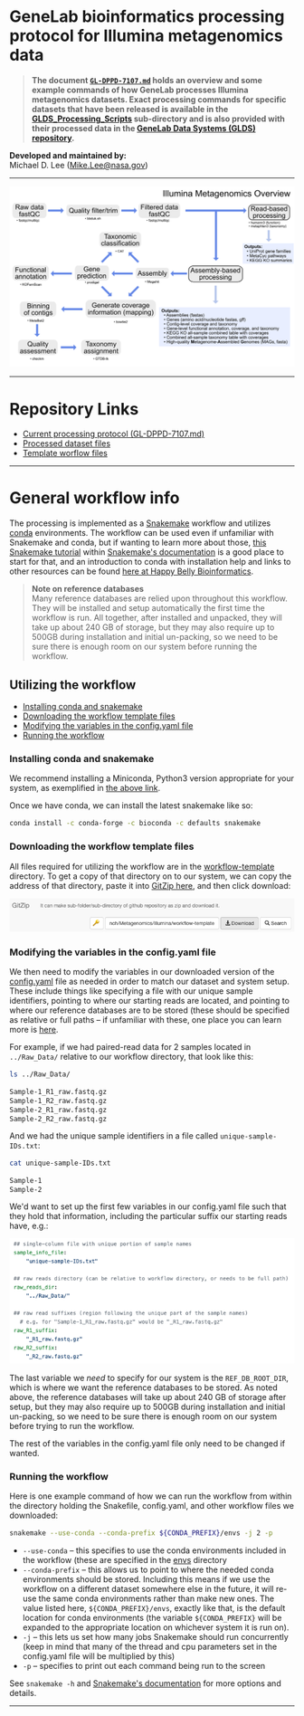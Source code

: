 
# GeneLab bioinformatics processing protocol for Illumina metagenomics data

> **The document [`GL-DPPD-7107.md`](GL-DPPD-7107.md) holds an overview and some example commands of how GeneLab processes Illumina metagenomics datasets. Exact processing commands for specific datasets that have been released is available in the [GLDS_Processing_Scripts](GLDS_Processing_Scripts) sub-directory and is also provided with their processed data in the [GeneLab Data Systems (GLDS) repository](https://genelab-data.ndc.nasa.gov/genelab/projects).**  

**Developed and maintained by:**  
Michael D. Lee (Mike.Lee@nasa.gov)

---

<p align="center">
<a href="../images/GL-Illumina-metagenomics-overview.pdf"><img src="../images/GL-Illumina-metagenomics-overview.png"></a>
</p>

--- 

# Repository Links

* [Current processing protocol (GL-DPPD-7107.md)](GL-DPPD-7107.md)  
* [Processed dataset files](GLDS_Processing_Scripts)  
* [Template worflow files](workflow-template)  

---

# General workflow info
The processing is implemented as a [Snakemake](https://snakemake.readthedocs.io/en/stable/) workflow and utilizes [conda](https://docs.conda.io/en/latest/) environments. The workflow can be used even if unfamiliar with Snakemake and conda, but if wanting to learn more about those, [this Snakemake tutorial](https://snakemake.readthedocs.io/en/stable/tutorial/tutorial.html) within [Snakemake's documentation](https://snakemake.readthedocs.io/en/stable/) is a good place to start for that, and an introduction to conda with installation help and links to other resources can be found [here at Happy Belly Bioinformatics](https://astrobiomike.github.io/unix/conda-intro).  

> **Note on reference databases**  
> Many reference databases are relied upon throughout this workflow. They will be installed and setup automatically the first time the workflow is run. All together, after installed and unpacked, they will take up about 240 GB of storage, but they may also require up to 500GB during installation and initial un-packing, so we need to be sure there is enough room on our system before running the workflow.

## Utilizing the workflow

* [Installing conda and snakemake](#installing-conda-and-snakemake)  
* [Downloading the workflow template files](#downloading-the-workflow-template-files)  
* [Modifying the variables in the config.yaml file](#modifying-the-variables-in-the-configyaml-file)  
* [Running the workflow](#running-the-workflow)  

### Installing conda and snakemake
We recommend installing a Miniconda, Python3 version appropriate for your system, as exemplified in [the above link](https://astrobiomike.github.io/unix/conda-intro#getting-and-installing-conda).  

Once we have conda, we can install the latest snakemake like so:

```bash
conda install -c conda-forge -c bioconda -c defaults snakemake
```

### Downloading the workflow template files
All files required for utilizing the workflow are in the [workflow-template](workflow-template) directory. To get a copy of that directory on to our system, we can copy the address of that directory, paste it into [GitZip here](http://kinolien.github.io/gitzip/), and then click download:

<p align="center">
<a href="../images/gitzip-ex.png"><img src="../images/gitzip-ex.png"></a>
</p>

### Modifying the variables in the config.yaml file
We then need to modify the variables in our downloaded version of the [config.yaml](workflow-template/config.yaml) file as needed in order to match our dataset and system setup. These include things like specifying a file with our unique sample identifiers, pointing to where our starting reads are located, and pointing to where our reference databases are to be stored (these should be specified as relative or full paths – if unfamiliar with these, one place you can learn more is [here](https://astrobiomike.github.io/unix/getting-started#the-unix-file-system-structure).  

For example, if we had paired-read data for 2 samples located in `../Raw_Data/` relative to our workflow directory, that look like this:

```bash
ls ../Raw_Data/
```

```
Sample-1_R1_raw.fastq.gz
Sample-1_R2_raw.fastq.gz
Sample-2_R1_raw.fastq.gz
Sample-2_R2_raw.fastq.gz
```

And we had the unique sample identifiers in a file called `unique-sample-IDs.txt`:

```bash
cat unique-sample-IDs.txt
```

```
Sample-1
Sample-2
```

We'd want to set up the first few variables in our config.yaml file such that they hold that information, including the particular suffix our starting reads have, e.g.:

<p align="center">
<a href="../images/config-ex.png"><img src="../images/config-ex.png"></a>
</p>

The last variable we *need* to specify for our system is the `REF_DB_ROOT_DIR`, which is where we want the reference databases to be stored. As noted above, the reference databases will take up about 240 GB of storage after setup, but they may also require up to 500GB during installation and initial un-packing, so we need to be sure there is enough room on our system before trying to run the workflow.

The rest of the variables in the config.yaml file only need to be changed if wanted. 

### Running the workflow

Here is one example command of how we can run the workflow from within the directory holding the Snakefile, config.yaml, and other workflow files we downloaded:

```bash
snakemake --use-conda --conda-prefix ${CONDA_PREFIX}/envs -j 2 -p
```

* `--use-conda` – this specifies to use the conda environments included in the workflow (these are specified in the [envs](envs) directory
* `--conda-prefix` – this allows us to point to where the needed conda environments should be stored. Including this means if we use the workflow on a different dataset somewhere else in the future, it will re-use the same conda environments rather than make new ones. The value listed here, `${CONDA_PREFIX}/envs`, exactly like that, is the default location for conda environments (the variable `${CONDA_PREFIX}` will be expanded to the appropriate location on whichever system it is run on).
* `-j` – this lets us set how many jobs Snakemake should run concurrently (keep in mind that many of the thread and cpu parameters set in the config.yaml file will be multiplied by this)
* `-p` – specifies to print out each command being run to the screen

See `snakemake -h` and [Snakemake's documentation](https://snakemake.readthedocs.io/en/stable/) for more options and details.

---
